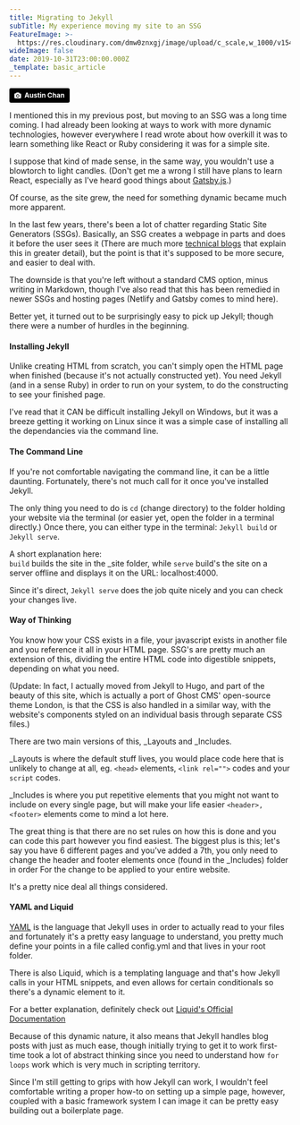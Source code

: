 ```yaml
---
title: Migrating to Jekyll
subTitle: My experience moving my site to an SSG
FeatureImage: >-
  https://res.cloudinary.com/dmw0znxgj/image/upload/c_scale,w_1000/v1541954989/signs.jpg
wideImage: false
date: 2019-10-31T23:00:00.000Z
_template: basic_article
---
```




<a style="background-color:black;color:white;text-decoration:none;padding:4px 6px;font-family:-apple-system, BlinkMacSystemFont, &quot;San Francisco&quot;, &quot;Helvetica Neue&quot;, Helvetica, Ubuntu, Roboto, Noto, &quot;Segoe UI&quot;, Arial, sans-serif;font-size:12px;font-weight:bold;line-height:1.2;display:inline-block;border-radius:3px" href="https://unsplash.com/@austinchan?utm_medium=referral&amp;utm_campaign=photographer-credit&amp;utm_content=creditBadge" target="_blank" rel="noopener noreferrer" title="Download free do whatever you want high-resolution photos from Austin Chan"><span style="display:inline-block;padding:2px 3px"><svg xmlns="http://www.w3.org/2000/svg" style="height:12px;width:auto;position:relative;vertical-align:middle;top:-1px;fill:white" viewBox="0 0 32 32"><title>unsplash-logo</title><path d="M20.8 18.1c0 2.7-2.2 4.8-4.8 4.8s-4.8-2.1-4.8-4.8c0-2.7 2.2-4.8 4.8-4.8 2.7.1 4.8 2.2 4.8 4.8zm11.2-7.4v14.9c0 2.3-1.9 4.3-4.3 4.3h-23.4c-2.4 0-4.3-1.9-4.3-4.3v-15c0-2.3 1.9-4.3 4.3-4.3h3.7l.8-2.3c.4-1.1 1.7-2 2.9-2h8.6c1.2 0 2.5.9 2.9 2l.8 2.4h3.7c2.4 0 4.3 1.9 4.3 4.3zm-8.6 7.5c0-4.1-3.3-7.5-7.5-7.5-4.1 0-7.5 3.4-7.5 7.5s3.3 7.5 7.5 7.5c4.2-.1 7.5-3.4 7.5-7.5z"></path></svg></span><span style="display:inline-block;padding:2px 3px">Austin Chan</span></a>

I mentioned this in my previous post, but moving to an SSG was a long time coming.
I had already been looking at ways to work with more dynamic technologies, however everywhere I read wrote about how overkill it was to learn something like React or Ruby considering it was for a simple site.

I suppose that kind of made sense, in the same way, you wouldn't use a blowtorch to light candles. (Don't get me a wrong I still have plans to learn React, especially as I've heard good things about <a href="https://www.gatsbyjs.com/">Gatsby.js</a>.)

Of course, as the site grew, the need for something dynamic became much more apparent.

In the last few years, there's been a lot of chatter regarding Static Site Generators (SSGs). Basically, an SSG creates a webpage in parts and does it before the user sees it (There are much more <a href="https://css-tricks.com/building-a-jekyll-site-part-1-of-3/">technical blogs</a> that explain this in greater detail), but the point is that it's supposed to be more secure, and easier to deal with.

The downside is that you're left without a standard CMS option, minus writing in Markdown, though I've also read that this has been remedied in newer SSGs and hosting pages (Netlify and Gatsby comes to mind here).

Better yet, it turned out to be surprisingly easy to pick up Jekyll; though there were a number of hurdles in the beginning.

#### Installing Jekyll
Unlike creating HTML from scratch, you can't simply open the HTML page when finished (because it's not actually constructed yet). You need Jekyll (and in a sense Ruby) in order to run on your system, to do the constructing to see your finished page.

I've read that it CAN be difficult installing Jekyll on Windows, but it was a breeze getting it working on Linux since it was a simple case of installing all the dependancies via the command line.

#### The Command Line
If you're not comfortable navigating the command line, it can be a little daunting.
Fortunately, there's not much call for it once you've installed Jekyll.

The only thing you need to do is `cd` (change directory) to the folder holding your website via the terminal (or easier yet, open the folder in a terminal directly.) Once there, you can either type in the terminal: `Jekyll build` or `Jekyll serve`.

A short explanation here:<br>
`build` builds the site in the \_site folder, while `serve` build's the site on a server offline and displays it on the URL: localhost:4000.

Since it's direct, `Jekyll serve` does the job quite nicely and you can check your changes live.

#### Way of Thinking
You know how your CSS exists in a file, your javascript exists in another file and you reference it all in your HTML page. SSG's are pretty much an extension of this, dividing the entire HTML code into digestible snippets, depending on what you need.

(Update: In fact, I actually moved from Jekyll to Hugo, and part of the beauty of this site, which is actually a port of Ghost CMS' open-source theme London, is that the CSS is also handled in a similar way, with the website's components styled on an individual basis through separate CSS files.)

There are two main versions of this, \_Layouts and \_Includes.

\_Layouts is where the default stuff lives, you would place code here that is unlikely to change at all, eg. `<head>` elements, `<link rel="">` codes and your `script` codes.

\_Includes is where you put repetitive elements that you might not want to include on every single page, but will make your life easier `<header>, <footer>` elements come to mind a lot here.

The great thing is that there are no set rules on how this is done and you can code this part however you find easiest. The biggest plus is this; let's say you have 6 different pages and you've added a 7th, you only need to change the header and footer elements once (found in the \_Includes) folder in order For the change to be applied to your entire website.

It's a pretty nice deal all things considered.

#### YAML and Liquid
<a href="http://yaml.org/">YAML</a> is the language that Jekyll uses in order to actually read to your files and fortunately it's a pretty easy language to understand, you pretty much define your points in a file called config.yml and that lives in your root folder.

There is also Liquid, which is a templating language and that's how Jekyll calls in your HTML snippets, and even allows for certain conditionals so there's a dynamic element to it.

For a better explanation, definitely check out <a href="https://shopify.github.io/liquid/basics/introduction">Liquid's Official Documentation</a>

Because of this dynamic nature, it also means that Jekyll handles blog posts with just as much ease, though initially trying to get it to work first-time took a lot of abstract thinking since you need to understand how `for loops` work which is very much in scripting territory.


Since I'm still getting to grips with how Jekyll can work, I wouldn't feel comfortable writing a proper how-to on setting up a simple page, however, coupled with a basic framework system I can image it can be pretty easy building out a boilerplate page.
